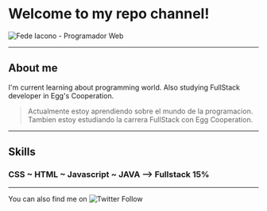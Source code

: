 # Welcome to my repo channel!

![Fede Iacono - Programador Web](https://raw.githubusercontent.com/Kikomori1/Kikomori1/master/assets/01.jpg)

***

## About me

I'm current learning about programming world. Also studying FullStack developer in Egg's Cooperation.

> Actualmente estoy aprendiendo sobre el mundo de la programacion. Tambien estoy estudiando la carrera FullStack con Egg Cooperation.

***

## Skills

### CSS  ~  HTML  ~  Javascript  ~  JAVA  --> Fullstack 15%

***

You can also find me on 
      ![Twitter Follow](https://img.shields.io/twitter/follow/Fedelbt?style=social)

